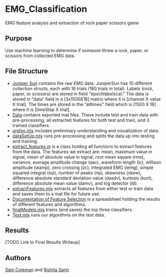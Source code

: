 # EMG_Classification
EMG feature analysis and extraction of rock paper scissors game

## Purpose
Use machine learning to determine if someone threw a rock, paper, or scissors from collected EMG data.

## File Structure
- [Juniper Sun](https://github.com/sam-coleman/EMG_Classification/tree/main/JuniperSun) contains the raw EMG data. JuniperSun has 10 different collection structs, each with 18 trials (180 trials in total). Labels (rock, paper, or scissors) are stored in field "epochlabelscat."  The data is stored in “data” field in a [3x1500X18] matrix where it is [channel X value X trial]. The times are stored in the “alltimes” field which is [1500 X 18] where it is [timeStep X trial].
- [Data](https://github.com/sam-coleman/EMG_Classification/tree/main/data) contains exported mat files. These include test and train data with pre-processing, all extracted features for both test and train, and 3 trained classifiers. 
- [prelim.mlx](https://github.com/sam-coleman/EMG_Classification/blob/main/prelim.mlx) includes preliminary understanding and visualization of data.
- [dataSetUp.mlx](https://github.com/sam-coleman/EMG_Classification/blob/main/dataSetUp.mlx) runs pre-processing and splits the data up into testing and training.
- [extract_features.m](https://github.com/sam-coleman/EMG_Classification/blob/main/extract_features.m) is a class holding all functions to extract features from the data. The features we extract are: mean, maximum value in signal, mean of absolute value in signal, root mean square (rms), variance, average amplitude change (aac), waveform length (lc), willison amplitude (wamp), zero crossing (zc), integrated EMG (iemg), simple squared integral (ssi), number of peaks (np), skewness (skew), difference absolute standard deviation value (dasdv), kurtosis (kurt), difference absolute mean value (damv), and log detector (ld).
- [extractFeatures.mlx](https://github.com/sam-coleman/EMG_Classification/blob/main/extractFeatures.mlx) extracts all features from either test or train data and saves them to a mat file for future use.
- [Documentation of Feature Selection](https://docs.google.com/spreadsheets/d/19WO7bkwY86gnjzJEToPZt_6A1pq4m1qWPwOc_FzCt88/edit?usp=sharing) is a spreadsheet holding the results of different features and algorithms.
- [finalModels.mlx](https://github.com/sam-coleman/EMG_Classification/blob/main/finalModels.mlx) trains (and saves) the top three classifiers.
- [Test.mlx](https://github.com/sam-coleman/EMG_Classification/blob/main/test.mlx) runs our algorithms on the test data.

## Results
[TODO Link to Final Results Writeup]

## Authors
[Sam Coleman](https://github.com/sam-coleman) and [Rishita Sarin](https://github.com/rishitasarin)

